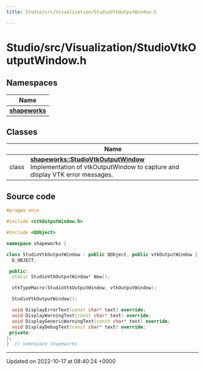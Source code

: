 ```yaml
---
title: Studio/src/Visualization/StudioVtkOutputWindow.h

---
```


# Studio/src/Visualization/StudioVtkOutputWindow.h



## Namespaces

| Name           |
| -------------- |
| **[shapeworks](../Namespaces/namespaceshapeworks.md)**  |

## Classes

|                | Name           |
| -------------- | -------------- |
| class | **[shapeworks::StudioVtkOutputWindow](../Classes/classshapeworks_1_1StudioVtkOutputWindow.md)** <br>Implementation of vtkOutputWindow to capture and display VTK error messages.  |




## Source code

```cpp
#pragma once

#include <vtkOutputWindow.h>

#include <QObject>

namespace shapeworks {

class StudioVtkOutputWindow : public QObject, public vtkOutputWindow {
  Q_OBJECT;

 public:
  static StudioVtkOutputWindow* New();

  vtkTypeMacro(StudioVtkOutputWindow, vtkOutputWindow);

  StudioVtkOutputWindow();

  void DisplayErrorText(const char* text) override;
  void DisplayWarningText(const char* text) override;
  void DisplayGenericWarningText(const char* text) override;
  void DisplayDebugText(const char* text) override;
 private:
};
}  // namespace shapeworks
```


-------------------------------

Updated on 2022-10-17 at 08:40:24 +0000

